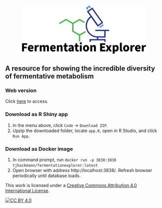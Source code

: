 <p align="center"> <a href="https://timothy-hackmann.shinyapps.io/FermentationExplorer/"><img src="https://github.com/thackmann/FermentationExplorer/blob/main/logo.svg" width="400"/></a> </p>

## A resource for showing the incredible diversity of fermentative metabolism 

### Web version
Click [here](https://timothy-hackmann.shinyapps.io/FermentationExplorer) to access.

### Download as R Shiny app
1)  In the menu above, click `Code` -> `Download ZIP`.
2) Upzip the downloaded folder, locate `app.R`, open in R Studio, and click `Run App`.

### Download as Docker image
1)  In command prompt, run
 `
docker run -p 3838:3838 tjhackmann/fermentationexplorer:latest
 `
2)  Open browser with address http://localhost:3838/.  Refresh browser periodically until database loads.

This work is licensed under a
[Creative Commons Attribution 4.0 International License][cc-by].

[![CC BY 4.0][cc-by-image]][cc-by]

[cc-by]: http://creativecommons.org/licenses/by/4.0/
[cc-by-image]: https://i.creativecommons.org/l/by/4.0/88x31.png
[cc-by-shield]: https://img.shields.io/badge/License-CC%20BY%204.0-lightgrey.svg
